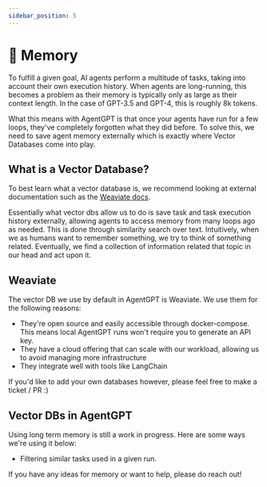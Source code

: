 ```yaml
---
sidebar_position: 5
---
```


# 🧠 Memory

To fulfill a given goal, AI agents perform a multitude of tasks, taking into account their own execution history.
When agents are long-running, this becomes a problem as their memory is typically only as large as their context length.
In the case of GPT-3.5 and GPT-4, this is roughly 8k tokens.

What this means with AgentGPT is that once your agents have run for a few loops, they've completely forgotten what they
did before. To solve this, we need to save agent memory externally which is exactly where Vector Databases come into
play.

## What is a Vector Database?

To best learn what a vector database is, we recommend looking at external documentation such as
the [Weaviate docs](https://weaviate.io/developers/weaviate).

Essentially what vector dbs allow us to do is save task and task execution history externally, allowing agents to access
memory from many loops ago as needed. This is done through similarity search over text.
Intuitively, when we as humans want to remember something, we try to think of something related. Eventually,
we find a collection of information related that topic in our head and act upon it.

## Weaviate

The vector DB we use by default in AgentGPT is Weaviate. We use them for the following reasons:

- They're open source and easily accessible through docker-compose. This means local AgentGPT runs won't require you to
  generate an API key.
- They have a cloud offering that can scale with our workload, allowing us to avoid managing more infrastructure
- They integrate well with tools like LangChain

If you'd like to add your own databases however, please feel free to make a ticket / PR :)

## Vector DBs in AgentGPT

Using long term memory is still a work in progress. Here are some ways we're using it below:

- Filtering similar tasks used in a given run.

If you have any ideas for memory or want to help, please do reach out!

